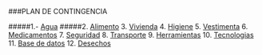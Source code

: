 ###PLAN DE CONTINGENCIA

#####1.- [Agua](agua.md)
#####2. [Alimento](alimento.md)
3. [Vivienda](vivienda.md)
4. [Higiene](higiene.md)
5. [Vestimenta](vestimenta.md)
6. [Medicamentos](medicamentos.md)
7. [Seguridad](seguridad.md)
8. [Transporte](transporte.md)
9. [Herramientas](herramientas.md)
10. [Tecnologias](tecnologias.md)
11. [Base de datos](basededatos.md)
12. [Desechos](desechos.md)
